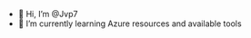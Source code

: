 - 👋 Hi, I’m @Jvp7
- 🌱 I’m currently learning Azure resources and available tools

<!---
Jvp7/Jvp7 is a ✨ special ✨ repository because its `README.md` (this file) appears on your GitHub profile.
You can click the Preview link to take a look at your changes.
--->
